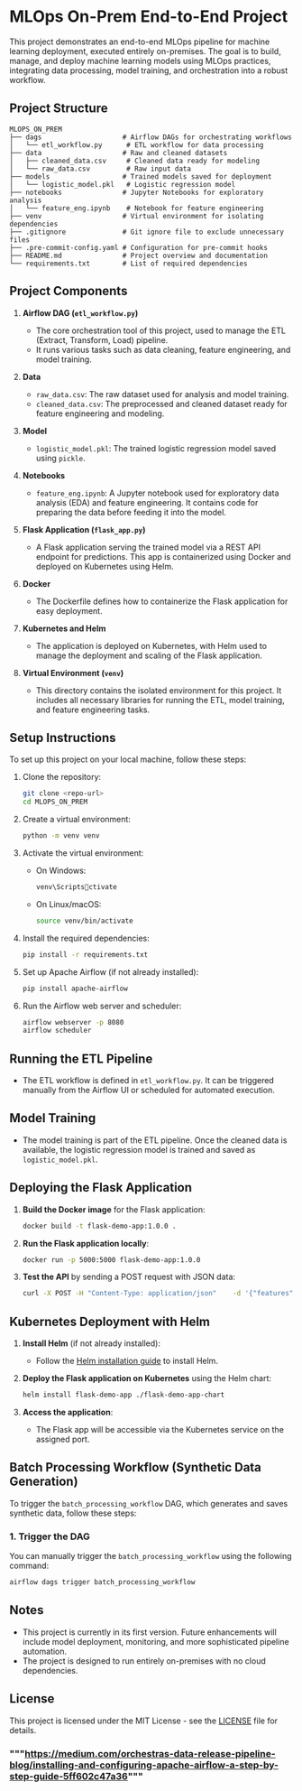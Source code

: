 
# MLOps On-Prem End-to-End Project

This project demonstrates an end-to-end MLOps pipeline for machine learning deployment, executed entirely on-premises. The goal is to build, manage, and deploy machine learning models using MLOps practices, integrating data processing, model training, and orchestration into a robust workflow.

## Project Structure

```
MLOPS_ON_PREM
├── dags                    # Airflow DAGs for orchestrating workflows
│   └── etl_workflow.py      # ETL workflow for data processing
├── data                    # Raw and cleaned datasets
│   ├── cleaned_data.csv     # Cleaned data ready for modeling
│   └── raw_data.csv         # Raw input data
├── models                  # Trained models saved for deployment
│   └── logistic_model.pkl   # Logistic regression model
├── notebooks               # Jupyter Notebooks for exploratory analysis
│   └── feature_eng.ipynb    # Notebook for feature engineering
├── venv                    # Virtual environment for isolating dependencies
├── .gitignore              # Git ignore file to exclude unnecessary files
├── .pre-commit-config.yaml # Configuration for pre-commit hooks
├── README.md               # Project overview and documentation
└── requirements.txt        # List of required dependencies
```

## Project Components

1. **Airflow DAG (`etl_workflow.py`)**  
   - The core orchestration tool of this project, used to manage the ETL (Extract, Transform, Load) pipeline.
   - It runs various tasks such as data cleaning, feature engineering, and model training.

2. **Data**  
   - `raw_data.csv`: The raw dataset used for analysis and model training.
   - `cleaned_data.csv`: The preprocessed and cleaned dataset ready for feature engineering and modeling.

3. **Model**  
   - `logistic_model.pkl`: The trained logistic regression model saved using `pickle`.

4. **Notebooks**  
   - `feature_eng.ipynb`: A Jupyter notebook used for exploratory data analysis (EDA) and feature engineering. It contains code for preparing the data before feeding it into the model.

5. **Flask Application (`flask_app.py`)**  
   - A Flask application serving the trained model via a REST API endpoint for predictions. This app is containerized using Docker and deployed on Kubernetes using Helm.

6. **Docker**  
   - The Dockerfile defines how to containerize the Flask application for easy deployment.

7. **Kubernetes and Helm**  
   - The application is deployed on Kubernetes, with Helm used to manage the deployment and scaling of the Flask application.

8. **Virtual Environment (`venv`)**  
   - This directory contains the isolated environment for this project. It includes all necessary libraries for running the ETL, model training, and feature engineering tasks.

## Setup Instructions

To set up this project on your local machine, follow these steps:

1. Clone the repository:
   ```bash
   git clone <repo-url>
   cd MLOPS_ON_PREM
   ```

2. Create a virtual environment:
   ```bash
   python -m venv venv
   ```

3. Activate the virtual environment:
   - On Windows:
     ```bash
     venv\Scriptsctivate
     ```
   - On Linux/macOS:
     ```bash
     source venv/bin/activate
     ```

4. Install the required dependencies:
   ```bash
   pip install -r requirements.txt
   ```

5. Set up Apache Airflow (if not already installed):
   ```bash
   pip install apache-airflow
   ```

6. Run the Airflow web server and scheduler:
   ```bash
   airflow webserver -p 8080
   airflow scheduler
   ```

## Running the ETL Pipeline

- The ETL workflow is defined in `etl_workflow.py`. It can be triggered manually from the Airflow UI or scheduled for automated execution.

## Model Training

- The model training is part of the ETL pipeline. Once the cleaned data is available, the logistic regression model is trained and saved as `logistic_model.pkl`.


## Deploying the Flask Application

1. **Build the Docker image** for the Flask application:
   ```bash
   docker build -t flask-demo-app:1.0.0 .
   ```

2. **Run the Flask application locally**:
   ```bash
   docker run -p 5000:5000 flask-demo-app:1.0.0
   ```

3. **Test the API** by sending a POST request with JSON data:
   ```bash
   curl -X POST -H "Content-Type: application/json"    -d '{"features": [1.23, 3.45, 6.78, 9.01]}'    http://localhost:5000/predict
   ```

## Kubernetes Deployment with Helm

1. **Install Helm** (if not already installed):
   - Follow the [Helm installation guide](https://helm.sh/docs/intro/install/) to install Helm.

2. **Deploy the Flask application on Kubernetes** using the Helm chart:
   ```bash
   helm install flask-demo-app ./flask-demo-app-chart
   ```

3. **Access the application**:
   - The Flask app will be accessible via the Kubernetes service on the assigned port.



## Batch Processing Workflow (Synthetic Data Generation)

To trigger the `batch_processing_workflow` DAG, which generates and saves synthetic data, follow these steps:

### 1. Trigger the DAG

You can manually trigger the `batch_processing_workflow` using the following command:

```bash
airflow dags trigger batch_processing_workflow
```

## Notes

- This project is currently in its first version. Future enhancements will include model deployment, monitoring, and more sophisticated pipeline automation.
- The project is designed to run entirely on-premises with no cloud dependencies.

## License

This project is licensed under the MIT License - see the [LICENSE](LICENSE) file for details.

### """https://medium.com/orchestras-data-release-pipeline-blog/installing-and-configuring-apache-airflow-a-step-by-step-guide-5ff602c47a36"""
